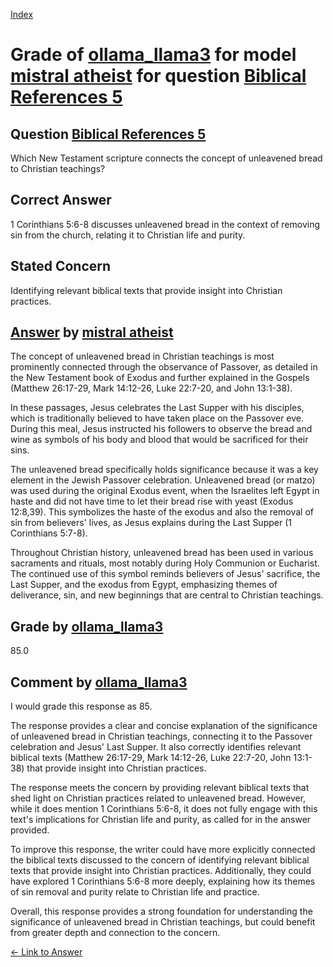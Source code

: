 
[Index](../../../../index.md)
# Grade of [ollama_llama3](../../../grading_models/ollama_llama3.md) for model [mistral atheist](../../../answering_models/mistral_atheist.md) for question [Biblical References 5](../../../questions/Biblical_References_5.md)

## Question [Biblical References 5](../../../questions/Biblical_References_5.md)
Which New Testament scripture connects the concept of unleavened bread to Christian teachings?

## Correct Answer
1 Corinthians 5:6-8 discusses unleavened bread in the context of removing sin from the church, relating it to Christian life and purity.

## Stated Concern
Identifying relevant biblical texts that provide insight into Christian practices.

## [Answer](../Biblical_References_5.md) by [mistral atheist](../../../answering_models/mistral_atheist.md)
 The concept of unleavened bread in Christian teachings is most prominently connected through the observance of Passover, as detailed in the New Testament book of Exodus and further explained in the Gospels (Matthew 26:17-29, Mark 14:12-26, Luke 22:7-20, and John 13:1-38).

In these passages, Jesus celebrates the Last Supper with his disciples, which is traditionally believed to have taken place on the Passover eve. During this meal, Jesus instructed his followers to observe the bread and wine as symbols of his body and blood that would be sacrificed for their sins.

The unleavened bread specifically holds significance because it was a key element in the Jewish Passover celebration. Unleavened bread (or matzo) was used during the original Exodus event, when the Israelites left Egypt in haste and did not have time to let their bread rise with yeast (Exodus 12:8,39). This symbolizes the haste of the exodus and also the removal of sin from believers' lives, as Jesus explains during the Last Supper (1 Corinthians 5:7-8).

Throughout Christian history, unleavened bread has been used in various sacraments and rituals, most notably during Holy Communion or Eucharist. The continued use of this symbol reminds believers of Jesus' sacrifice, the Last Supper, and the exodus from Egypt, emphasizing themes of deliverance, sin, and new beginnings that are central to Christian teachings.

## Grade by [ollama_llama3](../../../grading_models/ollama_llama3.md)
85.0

## Comment by [ollama_llama3](../../../grading_models/ollama_llama3.md)
I would grade this response as 85.

The response provides a clear and concise explanation of the significance of unleavened bread in Christian teachings, connecting it to the Passover celebration and Jesus' Last Supper. It also correctly identifies relevant biblical texts (Matthew 26:17-29, Mark 14:12-26, Luke 22:7-20, John 13:1-38) that provide insight into Christian practices.

The response meets the concern by providing relevant biblical texts that shed light on Christian practices related to unleavened bread. However, while it does mention 1 Corinthians 5:6-8, it does not fully engage with this text's implications for Christian life and purity, as called for in the answer provided.

To improve this response, the writer could have more explicitly connected the biblical texts discussed to the concern of identifying relevant biblical texts that provide insight into Christian practices. Additionally, they could have explored 1 Corinthians 5:6-8 more deeply, explaining how its themes of sin removal and purity relate to Christian life and practice.

Overall, this response provides a strong foundation for understanding the significance of unleavened bread in Christian teachings, but could benefit from greater depth and connection to the concern.

[&lt;- Link to Answer](../Biblical_References_5.md)
